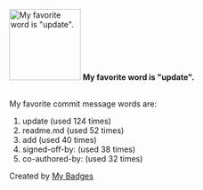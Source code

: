 <img src="https://my-badges.github.io/my-badges/favorite-word.png" alt="My favorite word is &quot;update&quot;." title="My favorite word is &quot;update&quot;." width="128">
<strong>My favorite word is &quot;update&quot;.</strong>
<br><br>

My favorite commit message words are:

1. update (used 124 times)
2. readme.md (used 52 times)
3. add (used 40 times)
4. signed-off-by: (used 38 times)
5. co-authored-by: (used 32 times)


Created by <a href="https://github.com/my-badges/my-badges">My Badges</a>